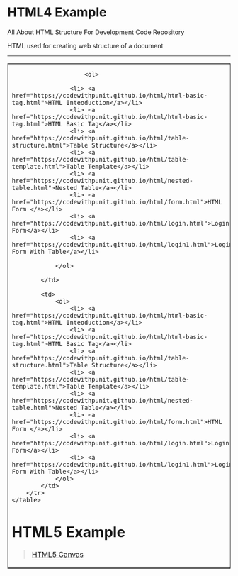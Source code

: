 # HTML4 Example
All About HTML Structure For Development Code  Repository

HTML used for creating web structure of a document
<hr>

<table border="1" width="700px">

<tr>

 <td>

                        <ol>
                                
                    <li> <a href="https://codewithpunit.github.io/html/html-basic-tag.html">HTML Inteoduction</a></li>
                    <li> <a href="https://codewithpunit.github.io/html/html-basic-tag.html">HTML Basic Tag</a></li>
                    <li> <a href="https://codewithpunit.github.io/html/table-structure.html">Table Structure</a></li>
                    <li> <a href="https://codewithpunit.github.io/html/table-template.html">Table Template</a></li>
                    <li> <a href="https://codewithpunit.github.io/html/nested-table.html">Nested Table</a></li>
                    <li> <a href="https://codewithpunit.github.io/html/form.html">HTML Form </a></li>
                    <li> <a href="https://codewithpunit.github.io/html/login.html">Login Form</a></li>
                    <li> <a href="https://codewithpunit.github.io/html/login1.html">Login Form With Table</a></li>
                                
                </ol>
                        
            </td>

            <td>
                <ol>
                    <li> <a href="https://codewithpunit.github.io/html/html-basic-tag.html">HTML Inteoduction</a></li>
                    <li> <a href="https://codewithpunit.github.io/html/html-basic-tag.html">HTML Basic Tag</a></li>
                    <li> <a href="https://codewithpunit.github.io/html/table-structure.html">Table Structure</a></li>
                    <li> <a href="https://codewithpunit.github.io/html/table-template.html">Table Template</a></li>
                    <li> <a href="https://codewithpunit.github.io/html/nested-table.html">Nested Table</a></li>
                    <li> <a href="https://codewithpunit.github.io/html/form.html">HTML Form </a></li>
                    <li> <a href="https://codewithpunit.github.io/html/login.html">Login Form</a></li>
                    <li> <a href="https://codewithpunit.github.io/html/login1.html">Login Form With Table</a></li>
                </ol>
            </td>
        </tr>
    </table>


# HTML5 Example

> <a href="https://codewithpunit.github.io/canvas/">HTML5 Canvas</a>







